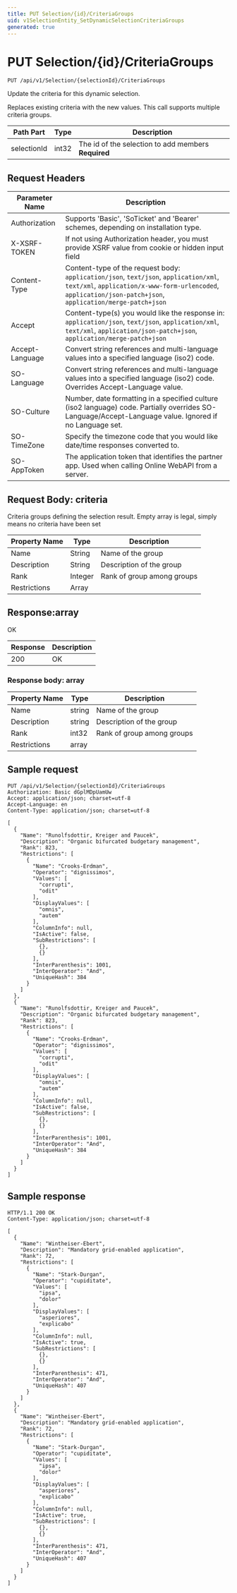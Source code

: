 ```yaml
---
title: PUT Selection/{id}/CriteriaGroups
uid: v1SelectionEntity_SetDynamicSelectionCriteriaGroups
generated: true
---
```


# PUT Selection/{id}/CriteriaGroups

```http
PUT /api/v1/Selection/{selectionId}/CriteriaGroups
```

Update the criteria for this dynamic selection.


Replaces existing criteria with the new values. This call supports multiple criteria groups.





| Path Part | Type | Description |
|-----------|------|-------------|
| selectionId | int32 | The id of the selection to add members **Required** |



## Request Headers

| Parameter Name | Description |
|----------------|-------------|
| Authorization  | Supports 'Basic', 'SoTicket' and 'Bearer' schemes, depending on installation type. |
| X-XSRF-TOKEN   | If not using Authorization header, you must provide XSRF value from cookie or hidden input field |
| Content-Type | Content-type of the request body: `application/json`, `text/json`, `application/xml`, `text/xml`, `application/x-www-form-urlencoded`, `application/json-patch+json`, `application/merge-patch+json` |
| Accept         | Content-type(s) you would like the response in: `application/json`, `text/json`, `application/xml`, `text/xml`, `application/json-patch+json`, `application/merge-patch+json` |
| Accept-Language | Convert string references and multi-language values into a specified language (iso2) code. |
| SO-Language | Convert string references and multi-language values into a specified language (iso2) code. Overrides Accept-Language value. |
| SO-Culture | Number, date formatting in a specified culture (iso2 language) code. Partially overrides SO-Language/Accept-Language value. Ignored if no Language set. |
| SO-TimeZone | Specify the timezone code that you would like date/time responses converted to. |
| SO-AppToken | The application token that identifies the partner app. Used when calling Online WebAPI from a server. |

## Request Body: criteria 

Criteria groups defining the selection result. Empty array is legal, simply means no criteria have been set 

| Property Name | Type |  Description |
|----------------|------|--------------|
| Name | String | Name of the group |
| Description | String | Description of the group |
| Rank | Integer | Rank of group among groups |
| Restrictions | Array |  |

## Response:array

OK

| Response | Description |
|----------------|-------------|
| 200 | OK |

### Response body: array

| Property Name | Type |  Description |
|----------------|------|--------------|
| Name | string | Name of the group |
| Description | string | Description of the group |
| Rank | int32 | Rank of group among groups |
| Restrictions | array |  |

## Sample request

```http!
PUT /api/v1/Selection/{selectionId}/CriteriaGroups
Authorization: Basic dGplMDpUamUw
Accept: application/json; charset=utf-8
Accept-Language: en
Content-Type: application/json; charset=utf-8

[
  {
    "Name": "Runolfsdottir, Kreiger and Paucek",
    "Description": "Organic bifurcated budgetary management",
    "Rank": 823,
    "Restrictions": [
      {
        "Name": "Crooks-Erdman",
        "Operator": "dignissimos",
        "Values": [
          "corrupti",
          "odit"
        ],
        "DisplayValues": [
          "omnis",
          "autem"
        ],
        "ColumnInfo": null,
        "IsActive": false,
        "SubRestrictions": [
          {},
          {}
        ],
        "InterParenthesis": 1001,
        "InterOperator": "And",
        "UniqueHash": 384
      }
    ]
  },
  {
    "Name": "Runolfsdottir, Kreiger and Paucek",
    "Description": "Organic bifurcated budgetary management",
    "Rank": 823,
    "Restrictions": [
      {
        "Name": "Crooks-Erdman",
        "Operator": "dignissimos",
        "Values": [
          "corrupti",
          "odit"
        ],
        "DisplayValues": [
          "omnis",
          "autem"
        ],
        "ColumnInfo": null,
        "IsActive": false,
        "SubRestrictions": [
          {},
          {}
        ],
        "InterParenthesis": 1001,
        "InterOperator": "And",
        "UniqueHash": 384
      }
    ]
  }
]
```

## Sample response

```http_
HTTP/1.1 200 OK
Content-Type: application/json; charset=utf-8

[
  {
    "Name": "Wintheiser-Ebert",
    "Description": "Mandatory grid-enabled application",
    "Rank": 72,
    "Restrictions": [
      {
        "Name": "Stark-Durgan",
        "Operator": "cupiditate",
        "Values": [
          "ipsa",
          "dolor"
        ],
        "DisplayValues": [
          "asperiores",
          "explicabo"
        ],
        "ColumnInfo": null,
        "IsActive": true,
        "SubRestrictions": [
          {},
          {}
        ],
        "InterParenthesis": 471,
        "InterOperator": "And",
        "UniqueHash": 407
      }
    ]
  },
  {
    "Name": "Wintheiser-Ebert",
    "Description": "Mandatory grid-enabled application",
    "Rank": 72,
    "Restrictions": [
      {
        "Name": "Stark-Durgan",
        "Operator": "cupiditate",
        "Values": [
          "ipsa",
          "dolor"
        ],
        "DisplayValues": [
          "asperiores",
          "explicabo"
        ],
        "ColumnInfo": null,
        "IsActive": true,
        "SubRestrictions": [
          {},
          {}
        ],
        "InterParenthesis": 471,
        "InterOperator": "And",
        "UniqueHash": 407
      }
    ]
  }
]
```